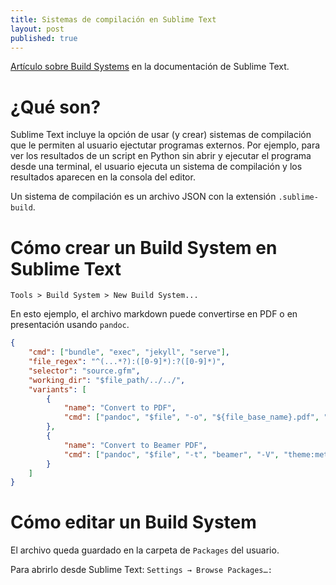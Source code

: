 ```yaml
---
title: Sistemas de compilación en Sublime Text 
layout: post
published: true
---
```


[Artículo sobre Build Systems](https://www.sublimetext.com/docs/build_systems.html) en la documentación de Sublime Text.

# ¿Qué son?

Sublime Text incluye la opción de usar (y crear) sistemas de compilación que le
permiten al usuario ejectutar programas externos. Por ejemplo, para ver los
resultados de un script en Python sin abrir y ejecutar el programa desde una
terminal, el usuario ejecuta un sistema de compilación y los resultados
aparecen en la consola del editor.

Un sistema de compilación es un archivo JSON con la extensión `.sublime-build`. 

# Cómo crear un Build System en Sublime Text

`Tools > Build System > New Build System...`

En esto ejemplo, el archivo markdown puede convertirse en PDF o en presentación 
usando `pandoc`.

```JSON
{
    "cmd": ["bundle", "exec", "jekyll", "serve"],
    "file_regex": "^(...*?):([0-9]*):?([0-9]*)",
    "selector": "source.gfm",
    "working_dir": "$file_path/../../",
    "variants": [
        {
            "name": "Convert to PDF",
            "cmd": ["pandoc", "$file", "-o", "${file_base_name}.pdf", "--toc"]
        },
        {
            "name": "Convert to Beamer PDF",
            "cmd": ["pandoc", "$file", "-t", "beamer", "-V", "theme:metropolis", "-s", "-o", "${file_base_name}.pdf"]
        }
    ]
}

```

# Cómo editar un Build System

El archivo queda guardado en la carpeta de `Packages` del usuario. 

Para abrirlo desde Sublime Text: `Settings → Browse Packages…:`


